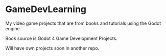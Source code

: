 # GameDevLearning
My video game projects that are from books and tutorials using the Godot engine.

Book source is Godot 4 Game Development Projects.

Will have own projects soon in another repo.
